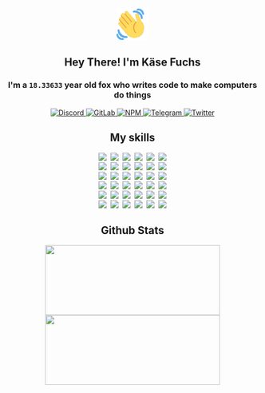 <div><p align=center><img src=./resources/images/wave.gif width=64px height=64px></p><h2 align=center>Hey There! I'm Käse Fuchs</h2><h3 align=center>I'm a <code>18.33633</code> year old fox who writes code to make computers do things</h3><p align=center><a href=https://discord.com/users/507526681125322772><img alt=Discord src="https://img.shields.io/badge/Discord-5865F2?logo=discord&logoColor=white&style=flat-square#4a727314d0d7d433147c4c0eac11a9f2"> </a><a href=https://gitlab.com/kasefuchs><img alt=GitLab src="https://img.shields.io/badge/GitLab-330F63?logo=gitlab&logoColor=white&style=flat-square#4a727314d0d7d433147c4c0eac11a9f2"> </a><a href=https://npmjs.com/~kasefuchs><img alt=NPM src="https://img.shields.io/badge/NPM-CB3837?logo=npm&logoColor=white&style=flat-square#4a727314d0d7d433147c4c0eac11a9f2"> </a><a href=https://t.me/kasefuchs><img alt=Telegram src="https://img.shields.io/badge/Telegram-2CA5E0?logo=telegram&logoColor=white&style=flat-square#4a727314d0d7d433147c4c0eac11a9f2"> </a><a href=https://twitter.com/kasefuchs><img alt=Twitter src="https://img.shields.io/badge/Twitter-1DA1F2?logo=twitter&logoColor=white&style=flat-square#4a727314d0d7d433147c4c0eac11a9f2"></a></p><h2 align=center>My skills</h2><p align=center><a href=https://aws.amazon.com/ ><picture><source srcset="https://skillicons.dev/icons?i=aws&theme=dark#4a727314d0d7d433147c4c0eac11a9f2" media="(prefers-color-scheme: dark)"><source srcset="https://skillicons.dev/icons?i=aws&theme=light#4a727314d0d7d433147c4c0eac11a9f2" media="(prefers-color-scheme: light), (prefers-color-scheme: no-preference)"><img src="https://skillicons.dev/icons?i=aws&theme=light#4a727314d0d7d433147c4c0eac11a9f2"></picture></a>&nbsp;&nbsp;<a href=https://en.wikipedia.org/wiki/Bash_(Unix_shell)><picture><source srcset="https://skillicons.dev/icons?i=bash&theme=dark#4a727314d0d7d433147c4c0eac11a9f2" media="(prefers-color-scheme: dark)"><source srcset="https://skillicons.dev/icons?i=bash&theme=light#4a727314d0d7d433147c4c0eac11a9f2" media="(prefers-color-scheme: light), (prefers-color-scheme: no-preference)"><img src="https://skillicons.dev/icons?i=bash&theme=light#4a727314d0d7d433147c4c0eac11a9f2"></picture></a>&nbsp;&nbsp;<a href=https://discord.com/developers/docs><picture><source srcset="https://skillicons.dev/icons?i=bots&theme=dark#4a727314d0d7d433147c4c0eac11a9f2" media="(prefers-color-scheme: dark)"><source srcset="https://skillicons.dev/icons?i=bots&theme=light#4a727314d0d7d433147c4c0eac11a9f2" media="(prefers-color-scheme: light), (prefers-color-scheme: no-preference)"><img src="https://skillicons.dev/icons?i=bots&theme=light#4a727314d0d7d433147c4c0eac11a9f2"></picture></a>&nbsp;&nbsp;<a href=https://www.cloudflare.com/ ><picture><source srcset="https://skillicons.dev/icons?i=cloudflare&theme=dark#4a727314d0d7d433147c4c0eac11a9f2" media="(prefers-color-scheme: dark)"><source srcset="https://skillicons.dev/icons?i=cloudflare&theme=light#4a727314d0d7d433147c4c0eac11a9f2" media="(prefers-color-scheme: light), (prefers-color-scheme: no-preference)"><img src="https://skillicons.dev/icons?i=cloudflare&theme=light#4a727314d0d7d433147c4c0eac11a9f2"></picture></a>&nbsp;&nbsp;<a href=https://en.wikipedia.org/wiki/CSS><picture><source srcset="https://skillicons.dev/icons?i=css&theme=dark#4a727314d0d7d433147c4c0eac11a9f2" media="(prefers-color-scheme: dark)"><source srcset="https://skillicons.dev/icons?i=css&theme=light#4a727314d0d7d433147c4c0eac11a9f2" media="(prefers-color-scheme: light), (prefers-color-scheme: no-preference)"><img src="https://skillicons.dev/icons?i=css&theme=light#4a727314d0d7d433147c4c0eac11a9f2"></picture></a>&nbsp;&nbsp;<a href=https://www.docker.com/ ><picture><source srcset="https://skillicons.dev/icons?i=docker&theme=dark#4a727314d0d7d433147c4c0eac11a9f2" media="(prefers-color-scheme: dark)"><source srcset="https://skillicons.dev/icons?i=docker&theme=light#4a727314d0d7d433147c4c0eac11a9f2" media="(prefers-color-scheme: light), (prefers-color-scheme: no-preference)"><img src="https://skillicons.dev/icons?i=docker&theme=light#4a727314d0d7d433147c4c0eac11a9f2"></picture></a><br><a href=https://www.electronjs.org/ ><picture><source srcset="https://skillicons.dev/icons?i=electron&theme=dark#4a727314d0d7d433147c4c0eac11a9f2" media="(prefers-color-scheme: dark)"><source srcset="https://skillicons.dev/icons?i=electron&theme=light#4a727314d0d7d433147c4c0eac11a9f2" media="(prefers-color-scheme: light), (prefers-color-scheme: no-preference)"><img src="https://skillicons.dev/icons?i=electron&theme=light#4a727314d0d7d433147c4c0eac11a9f2"></picture></a>&nbsp;&nbsp;<a href=https://expressjs.com/ ><picture><source srcset="https://skillicons.dev/icons?i=express&theme=dark#4a727314d0d7d433147c4c0eac11a9f2" media="(prefers-color-scheme: dark)"><source srcset="https://skillicons.dev/icons?i=express&theme=light#4a727314d0d7d433147c4c0eac11a9f2" media="(prefers-color-scheme: light), (prefers-color-scheme: no-preference)"><img src="https://skillicons.dev/icons?i=express&theme=light#4a727314d0d7d433147c4c0eac11a9f2"></picture></a>&nbsp;&nbsp;<a href=https://www.figma.com/ ><picture><source srcset="https://skillicons.dev/icons?i=figma&theme=dark#4a727314d0d7d433147c4c0eac11a9f2" media="(prefers-color-scheme: dark)"><source srcset="https://skillicons.dev/icons?i=figma&theme=light#4a727314d0d7d433147c4c0eac11a9f2" media="(prefers-color-scheme: light), (prefers-color-scheme: no-preference)"><img src="https://skillicons.dev/icons?i=figma&theme=light#4a727314d0d7d433147c4c0eac11a9f2"></picture></a>&nbsp;&nbsp;<a href=https://firebase.google.com/ ><picture><source srcset="https://skillicons.dev/icons?i=firebase&theme=dark#4a727314d0d7d433147c4c0eac11a9f2" media="(prefers-color-scheme: dark)"><source srcset="https://skillicons.dev/icons?i=firebase&theme=light#4a727314d0d7d433147c4c0eac11a9f2" media="(prefers-color-scheme: light), (prefers-color-scheme: no-preference)"><img src="https://skillicons.dev/icons?i=firebase&theme=light#4a727314d0d7d433147c4c0eac11a9f2"></picture></a>&nbsp;&nbsp;<a href=https://flask.palletsprojects.com/ ><picture><source srcset="https://skillicons.dev/icons?i=flask&theme=dark#4a727314d0d7d433147c4c0eac11a9f2" media="(prefers-color-scheme: dark)"><source srcset="https://skillicons.dev/icons?i=flask&theme=light#4a727314d0d7d433147c4c0eac11a9f2" media="(prefers-color-scheme: light), (prefers-color-scheme: no-preference)"><img src="https://skillicons.dev/icons?i=flask&theme=light#4a727314d0d7d433147c4c0eac11a9f2"></picture></a>&nbsp;&nbsp;<a href=https://cloud.google.com/ ><picture><source srcset="https://skillicons.dev/icons?i=gcp&theme=dark#4a727314d0d7d433147c4c0eac11a9f2" media="(prefers-color-scheme: dark)"><source srcset="https://skillicons.dev/icons?i=gcp&theme=light#4a727314d0d7d433147c4c0eac11a9f2" media="(prefers-color-scheme: light), (prefers-color-scheme: no-preference)"><img src="https://skillicons.dev/icons?i=gcp&theme=light#4a727314d0d7d433147c4c0eac11a9f2"></picture></a><br><a href=https://git-scm.com/ ><picture><source srcset="https://skillicons.dev/icons?i=git&theme=dark#4a727314d0d7d433147c4c0eac11a9f2" media="(prefers-color-scheme: dark)"><source srcset="https://skillicons.dev/icons?i=git&theme=light#4a727314d0d7d433147c4c0eac11a9f2" media="(prefers-color-scheme: light), (prefers-color-scheme: no-preference)"><img src="https://skillicons.dev/icons?i=git&theme=light#4a727314d0d7d433147c4c0eac11a9f2"></picture></a>&nbsp;&nbsp;<a href=https://github.com/ ><picture><source srcset="https://skillicons.dev/icons?i=github&theme=dark#4a727314d0d7d433147c4c0eac11a9f2" media="(prefers-color-scheme: dark)"><source srcset="https://skillicons.dev/icons?i=github&theme=light#4a727314d0d7d433147c4c0eac11a9f2" media="(prefers-color-scheme: light), (prefers-color-scheme: no-preference)"><img src="https://skillicons.dev/icons?i=github&theme=light#4a727314d0d7d433147c4c0eac11a9f2"></picture></a>&nbsp;&nbsp;<a href=https://gitlab.com/ ><picture><source srcset="https://skillicons.dev/icons?i=gitlab&theme=dark#4a727314d0d7d433147c4c0eac11a9f2" media="(prefers-color-scheme: dark)"><source srcset="https://skillicons.dev/icons?i=gitlab&theme=light#4a727314d0d7d433147c4c0eac11a9f2" media="(prefers-color-scheme: light), (prefers-color-scheme: no-preference)"><img src="https://skillicons.dev/icons?i=gitlab&theme=light#4a727314d0d7d433147c4c0eac11a9f2"></picture></a>&nbsp;&nbsp;<a href=https://www.heroku.com/ ><picture><source srcset="https://skillicons.dev/icons?i=heroku&theme=dark#4a727314d0d7d433147c4c0eac11a9f2" media="(prefers-color-scheme: dark)"><source srcset="https://skillicons.dev/icons?i=heroku&theme=light#4a727314d0d7d433147c4c0eac11a9f2" media="(prefers-color-scheme: light), (prefers-color-scheme: no-preference)"><img src="https://skillicons.dev/icons?i=heroku&theme=light#4a727314d0d7d433147c4c0eac11a9f2"></picture></a>&nbsp;&nbsp;<a href=https://en.wikipedia.org/wiki/HTML><picture><source srcset="https://skillicons.dev/icons?i=html&theme=dark#4a727314d0d7d433147c4c0eac11a9f2" media="(prefers-color-scheme: dark)"><source srcset="https://skillicons.dev/icons?i=html&theme=light#4a727314d0d7d433147c4c0eac11a9f2" media="(prefers-color-scheme: light), (prefers-color-scheme: no-preference)"><img src="https://skillicons.dev/icons?i=html&theme=light#4a727314d0d7d433147c4c0eac11a9f2"></picture></a>&nbsp;&nbsp;<a href=https://en.wikipedia.org/wiki/JavaScript><picture><source srcset="https://skillicons.dev/icons?i=js&theme=dark#4a727314d0d7d433147c4c0eac11a9f2" media="(prefers-color-scheme: dark)"><source srcset="https://skillicons.dev/icons?i=js&theme=light#4a727314d0d7d433147c4c0eac11a9f2" media="(prefers-color-scheme: light), (prefers-color-scheme: no-preference)"><img src="https://skillicons.dev/icons?i=js&theme=light#4a727314d0d7d433147c4c0eac11a9f2"></picture></a><br><a href=https://en.wikipedia.org/wiki/Linux><picture><source srcset="https://skillicons.dev/icons?i=linux&theme=dark#4a727314d0d7d433147c4c0eac11a9f2" media="(prefers-color-scheme: dark)"><source srcset="https://skillicons.dev/icons?i=linux&theme=light#4a727314d0d7d433147c4c0eac11a9f2" media="(prefers-color-scheme: light), (prefers-color-scheme: no-preference)"><img src="https://skillicons.dev/icons?i=linux&theme=light#4a727314d0d7d433147c4c0eac11a9f2"></picture></a>&nbsp;&nbsp;<a href=https://mui.com/ ><picture><source srcset="https://skillicons.dev/icons?i=materialui&theme=dark#4a727314d0d7d433147c4c0eac11a9f2" media="(prefers-color-scheme: dark)"><source srcset="https://skillicons.dev/icons?i=materialui&theme=light#4a727314d0d7d433147c4c0eac11a9f2" media="(prefers-color-scheme: light), (prefers-color-scheme: no-preference)"><img src="https://skillicons.dev/icons?i=materialui&theme=light#4a727314d0d7d433147c4c0eac11a9f2"></picture></a>&nbsp;&nbsp;<a href=https://en.wikipedia.org/wiki/Markdown><picture><source srcset="https://skillicons.dev/icons?i=md&theme=dark#4a727314d0d7d433147c4c0eac11a9f2" media="(prefers-color-scheme: dark)"><source srcset="https://skillicons.dev/icons?i=md&theme=light#4a727314d0d7d433147c4c0eac11a9f2" media="(prefers-color-scheme: light), (prefers-color-scheme: no-preference)"><img src="https://skillicons.dev/icons?i=md&theme=light#4a727314d0d7d433147c4c0eac11a9f2"></picture></a>&nbsp;&nbsp;<a href=https://www.mongodb.com/ ><picture><source srcset="https://skillicons.dev/icons?i=mongodb&theme=dark#4a727314d0d7d433147c4c0eac11a9f2" media="(prefers-color-scheme: dark)"><source srcset="https://skillicons.dev/icons?i=mongodb&theme=light#4a727314d0d7d433147c4c0eac11a9f2" media="(prefers-color-scheme: light), (prefers-color-scheme: no-preference)"><img src="https://skillicons.dev/icons?i=mongodb&theme=light#4a727314d0d7d433147c4c0eac11a9f2"></picture></a>&nbsp;&nbsp;<a href=https://www.mysql.com/ ><picture><source srcset="https://skillicons.dev/icons?i=mysql&theme=dark#4a727314d0d7d433147c4c0eac11a9f2" media="(prefers-color-scheme: dark)"><source srcset="https://skillicons.dev/icons?i=mysql&theme=light#4a727314d0d7d433147c4c0eac11a9f2" media="(prefers-color-scheme: light), (prefers-color-scheme: no-preference)"><img src="https://skillicons.dev/icons?i=mysql&theme=light#4a727314d0d7d433147c4c0eac11a9f2"></picture></a>&nbsp;&nbsp;<a href=https://nextjs.org/ ><picture><source srcset="https://skillicons.dev/icons?i=nextjs&theme=dark#4a727314d0d7d433147c4c0eac11a9f2" media="(prefers-color-scheme: dark)"><source srcset="https://skillicons.dev/icons?i=nextjs&theme=light#4a727314d0d7d433147c4c0eac11a9f2" media="(prefers-color-scheme: light), (prefers-color-scheme: no-preference)"><img src="https://skillicons.dev/icons?i=nextjs&theme=light#4a727314d0d7d433147c4c0eac11a9f2"></picture></a><br><a href=https://nodejs.org/en/ ><picture><source srcset="https://skillicons.dev/icons?i=nodejs&theme=dark#4a727314d0d7d433147c4c0eac11a9f2" media="(prefers-color-scheme: dark)"><source srcset="https://skillicons.dev/icons?i=nodejs&theme=light#4a727314d0d7d433147c4c0eac11a9f2" media="(prefers-color-scheme: light), (prefers-color-scheme: no-preference)"><img src="https://skillicons.dev/icons?i=nodejs&theme=light#4a727314d0d7d433147c4c0eac11a9f2"></picture></a>&nbsp;&nbsp;<a href=https://www.postgresql.org/ ><picture><source srcset="https://skillicons.dev/icons?i=postgres&theme=dark#4a727314d0d7d433147c4c0eac11a9f2" media="(prefers-color-scheme: dark)"><source srcset="https://skillicons.dev/icons?i=postgres&theme=light#4a727314d0d7d433147c4c0eac11a9f2" media="(prefers-color-scheme: light), (prefers-color-scheme: no-preference)"><img src="https://skillicons.dev/icons?i=postgres&theme=light#4a727314d0d7d433147c4c0eac11a9f2"></picture></a>&nbsp;&nbsp;<a href=https://learn.microsoft.com/en-us/powershell/ ><picture><source srcset="https://skillicons.dev/icons?i=powershell&theme=dark#4a727314d0d7d433147c4c0eac11a9f2" media="(prefers-color-scheme: dark)"><source srcset="https://skillicons.dev/icons?i=powershell&theme=light#4a727314d0d7d433147c4c0eac11a9f2" media="(prefers-color-scheme: light), (prefers-color-scheme: no-preference)"><img src="https://skillicons.dev/icons?i=powershell&theme=light#4a727314d0d7d433147c4c0eac11a9f2"></picture></a>&nbsp;&nbsp;<a href=https://www.python.org/ ><picture><source srcset="https://skillicons.dev/icons?i=py&theme=dark#4a727314d0d7d433147c4c0eac11a9f2" media="(prefers-color-scheme: dark)"><source srcset="https://skillicons.dev/icons?i=py&theme=light#4a727314d0d7d433147c4c0eac11a9f2" media="(prefers-color-scheme: light), (prefers-color-scheme: no-preference)"><img src="https://skillicons.dev/icons?i=py&theme=light#4a727314d0d7d433147c4c0eac11a9f2"></picture></a>&nbsp;&nbsp;<a href=https://www.raspberrypi.org/ ><picture><source srcset="https://skillicons.dev/icons?i=raspberrypi&theme=dark#4a727314d0d7d433147c4c0eac11a9f2" media="(prefers-color-scheme: dark)"><source srcset="https://skillicons.dev/icons?i=raspberrypi&theme=light#4a727314d0d7d433147c4c0eac11a9f2" media="(prefers-color-scheme: light), (prefers-color-scheme: no-preference)"><img src="https://skillicons.dev/icons?i=raspberrypi&theme=light#4a727314d0d7d433147c4c0eac11a9f2"></picture></a>&nbsp;&nbsp;<a href=https://reactjs.org/ ><picture><source srcset="https://skillicons.dev/icons?i=react&theme=dark#4a727314d0d7d433147c4c0eac11a9f2" media="(prefers-color-scheme: dark)"><source srcset="https://skillicons.dev/icons?i=react&theme=light#4a727314d0d7d433147c4c0eac11a9f2" media="(prefers-color-scheme: light), (prefers-color-scheme: no-preference)"><img src="https://skillicons.dev/icons?i=react&theme=light#4a727314d0d7d433147c4c0eac11a9f2"></picture></a><br><a href=https://redux.js.org/ ><picture><source srcset="https://skillicons.dev/icons?i=redux&theme=dark#4a727314d0d7d433147c4c0eac11a9f2" media="(prefers-color-scheme: dark)"><source srcset="https://skillicons.dev/icons?i=redux&theme=light#4a727314d0d7d433147c4c0eac11a9f2" media="(prefers-color-scheme: light), (prefers-color-scheme: no-preference)"><img src="https://skillicons.dev/icons?i=redux&theme=light#4a727314d0d7d433147c4c0eac11a9f2"></picture></a>&nbsp;&nbsp;<a href=https://en.wikipedia.org/wiki/Regular_expression><picture><source srcset="https://skillicons.dev/icons?i=regex&theme=dark#4a727314d0d7d433147c4c0eac11a9f2" media="(prefers-color-scheme: dark)"><source srcset="https://skillicons.dev/icons?i=regex&theme=light#4a727314d0d7d433147c4c0eac11a9f2" media="(prefers-color-scheme: light), (prefers-color-scheme: no-preference)"><img src="https://skillicons.dev/icons?i=regex&theme=light#4a727314d0d7d433147c4c0eac11a9f2"></picture></a>&nbsp;&nbsp;<a href=https://en.wikipedia.org/wiki/Sass_(stylesheet_language)><picture><source srcset="https://skillicons.dev/icons?i=sass&theme=dark#4a727314d0d7d433147c4c0eac11a9f2" media="(prefers-color-scheme: dark)"><source srcset="https://skillicons.dev/icons?i=sass&theme=light#4a727314d0d7d433147c4c0eac11a9f2" media="(prefers-color-scheme: light), (prefers-color-scheme: no-preference)"><img src="https://skillicons.dev/icons?i=sass&theme=light#4a727314d0d7d433147c4c0eac11a9f2"></picture></a>&nbsp;&nbsp;<a href=https://www.typescriptlang.org/ ><picture><source srcset="https://skillicons.dev/icons?i=ts&theme=dark#4a727314d0d7d433147c4c0eac11a9f2" media="(prefers-color-scheme: dark)"><source srcset="https://skillicons.dev/icons?i=ts&theme=light#4a727314d0d7d433147c4c0eac11a9f2" media="(prefers-color-scheme: light), (prefers-color-scheme: no-preference)"><img src="https://skillicons.dev/icons?i=ts&theme=light#4a727314d0d7d433147c4c0eac11a9f2"></picture></a>&nbsp;&nbsp;<a href=https://unity.com/ ><picture><source srcset="https://skillicons.dev/icons?i=unity&theme=dark#4a727314d0d7d433147c4c0eac11a9f2" media="(prefers-color-scheme: dark)"><source srcset="https://skillicons.dev/icons?i=unity&theme=light#4a727314d0d7d433147c4c0eac11a9f2" media="(prefers-color-scheme: light), (prefers-color-scheme: no-preference)"><img src="https://skillicons.dev/icons?i=unity&theme=light#4a727314d0d7d433147c4c0eac11a9f2"></picture></a>&nbsp;&nbsp;<a href=https://workers.cloudflare.com/ ><picture><source srcset="https://skillicons.dev/icons?i=workers&theme=dark#4a727314d0d7d433147c4c0eac11a9f2" media="(prefers-color-scheme: dark)"><source srcset="https://skillicons.dev/icons?i=workers&theme=light#4a727314d0d7d433147c4c0eac11a9f2" media="(prefers-color-scheme: light), (prefers-color-scheme: no-preference)"><img src="https://skillicons.dev/icons?i=workers&theme=light#4a727314d0d7d433147c4c0eac11a9f2"></picture></a><br></p><h2 align=center>Github Stats</h2><p align=center><picture><source srcset="https://github-readme-stats-kasefuchs.vercel.app/api/?count_private=true&hide_border=true&hide_rank=true&line_height=20&hide_title=true&username=Kasefuchs&theme=dark#4a727314d0d7d433147c4c0eac11a9f2" media="(prefers-color-scheme: dark)"><source srcset="https://github-readme-stats-kasefuchs.vercel.app/api/?count_private=true&hide_border=true&hide_rank=true&line_height=20&hide_title=true&username=Kasefuchs&theme=light#4a727314d0d7d433147c4c0eac11a9f2" media="(prefers-color-scheme: light), (prefers-color-scheme: no-preference)"><img align=middle width=350 height=140 src="https://github-readme-stats-kasefuchs.vercel.app/api/?count_private=true&hide_border=true&hide_rank=true&line_height=20&hide_title=true&username=Kasefuchs&theme=light#4a727314d0d7d433147c4c0eac11a9f2"></picture><picture><source srcset="https://github-readme-stats-kasefuchs.vercel.app/api/top-langs/?count_private=true&hide_border=true&layout=compact&username=Kasefuchs&theme=dark#4a727314d0d7d433147c4c0eac11a9f2" media="(prefers-color-scheme: dark)"><source srcset="https://github-readme-stats-kasefuchs.vercel.app/api/top-langs/?count_private=true&hide_border=true&layout=compact&username=Kasefuchs&theme=light#4a727314d0d7d433147c4c0eac11a9f2" media="(prefers-color-scheme: light), (prefers-color-scheme: no-preference)"><img align=middle width=350 height=140 src="https://github-readme-stats-kasefuchs.vercel.app/api/top-langs/?count_private=true&hide_border=true&layout=compact&username=Kasefuchs&theme=light#4a727314d0d7d433147c4c0eac11a9f2"></picture></p><img src="https://hit.yhype.me/github/profile?user_id=64592097#4a727314d0d7d433147c4c0eac11a9f2" alt=""></div>